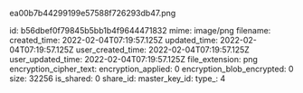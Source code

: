 ea00b7b44299199e57588f726293db47.png

id: b56dbef0f79845b5bb1b4f9644471832
mime: image/png
filename: 
created_time: 2022-02-04T07:19:57.125Z
updated_time: 2022-02-04T07:19:57.125Z
user_created_time: 2022-02-04T07:19:57.125Z
user_updated_time: 2022-02-04T07:19:57.125Z
file_extension: png
encryption_cipher_text: 
encryption_applied: 0
encryption_blob_encrypted: 0
size: 32256
is_shared: 0
share_id: 
master_key_id: 
type_: 4